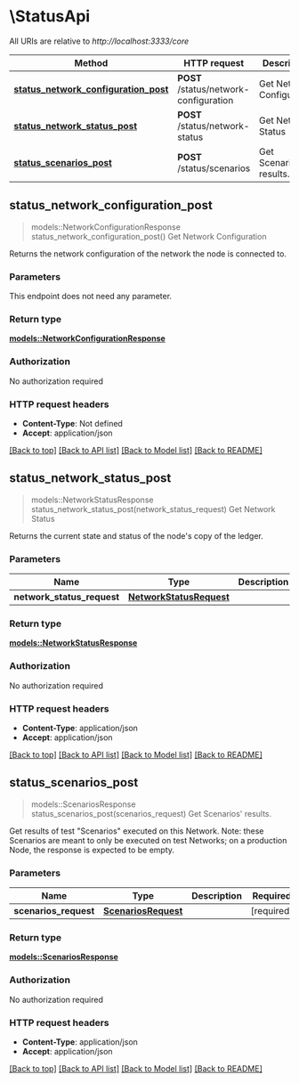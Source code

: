 # \StatusApi

All URIs are relative to *http://localhost:3333/core*

Method | HTTP request | Description
------------- | ------------- | -------------
[**status_network_configuration_post**](StatusApi.md#status_network_configuration_post) | **POST** /status/network-configuration | Get Network Configuration
[**status_network_status_post**](StatusApi.md#status_network_status_post) | **POST** /status/network-status | Get Network Status
[**status_scenarios_post**](StatusApi.md#status_scenarios_post) | **POST** /status/scenarios | Get Scenarios' results.



## status_network_configuration_post

> models::NetworkConfigurationResponse status_network_configuration_post()
Get Network Configuration

Returns the network configuration of the network the node is connected to.

### Parameters

This endpoint does not need any parameter.

### Return type

[**models::NetworkConfigurationResponse**](NetworkConfigurationResponse.md)

### Authorization

No authorization required

### HTTP request headers

- **Content-Type**: Not defined
- **Accept**: application/json

[[Back to top]](#) [[Back to API list]](../README.md#documentation-for-api-endpoints) [[Back to Model list]](../README.md#documentation-for-models) [[Back to README]](../README.md)


## status_network_status_post

> models::NetworkStatusResponse status_network_status_post(network_status_request)
Get Network Status

Returns the current state and status of the node's copy of the ledger.

### Parameters


Name | Type | Description  | Required | Notes
------------- | ------------- | ------------- | ------------- | -------------
**network_status_request** | [**NetworkStatusRequest**](NetworkStatusRequest.md) |  | [required] |

### Return type

[**models::NetworkStatusResponse**](NetworkStatusResponse.md)

### Authorization

No authorization required

### HTTP request headers

- **Content-Type**: application/json
- **Accept**: application/json

[[Back to top]](#) [[Back to API list]](../README.md#documentation-for-api-endpoints) [[Back to Model list]](../README.md#documentation-for-models) [[Back to README]](../README.md)


## status_scenarios_post

> models::ScenariosResponse status_scenarios_post(scenarios_request)
Get Scenarios' results.

Get results of test \"Scenarios\" executed on this Network. Note: these Scenarios are meant to only be executed on test Networks; on a production Node, the response is expected to be empty. 

### Parameters


Name | Type | Description  | Required | Notes
------------- | ------------- | ------------- | ------------- | -------------
**scenarios_request** | [**ScenariosRequest**](ScenariosRequest.md) |  | [required] |

### Return type

[**models::ScenariosResponse**](ScenariosResponse.md)

### Authorization

No authorization required

### HTTP request headers

- **Content-Type**: application/json
- **Accept**: application/json

[[Back to top]](#) [[Back to API list]](../README.md#documentation-for-api-endpoints) [[Back to Model list]](../README.md#documentation-for-models) [[Back to README]](../README.md)

